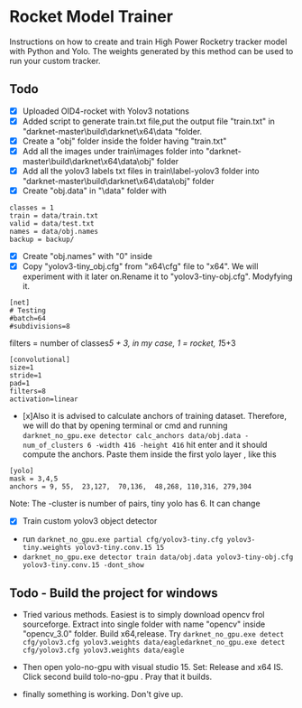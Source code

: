 # Rocket Model Trainer
 
 Instructions on how to create and train High Power Rocketry tracker model with Python and Yolo.
 The weights generated by this method can be used to run your custom tracker.


## Todo

- [x] Uploaded OID4-rocket with Yolov3 notations
- [x] Added script to generate train.txt file,put the output file "train.txt" in "darknet-master\build\darknet\x64\data "folder.
- [x] Create a "obj" folder inside the folder having "train.txt"
- [x] Add all the images under train\images folder into "darknet-master\build\darknet\x64\data\obj" folder
- [x] Add all the yolov3 labels  txt files in train\label-yolov3 folder into "darknet-master\build\darknet\x64\data\obj" folder
- [x] Create "obj.data" in "\data" folder with
```
classes = 1
train = data/train.txt
valid = data/test.txt
names = data/obj.names
backup = backup/
```
- [x] Create "obj.names" with "0" inside
- [x] Copy "yolov3-tiny_obj.cfg" from "x64\cfg" file to "x64". We will experiment with it later on.Rename it to "yolov3-tiny-obj.cfg". Modyfying it.
```
[net]
# Testing
#batch=64
#subdivisions=8
```
filters = number of classes*5 + 3, in my case, 1 = rocket, 1*5+3
```
[convolutional]
size=1
stride=1
pad=1
filters=8
activation=linear
```

- [x]Also it is advised to calculate anchors of training dataset. Therefore, we will do that by opening terminal or cmd and running `darknet_no_gpu.exe detector calc_anchors data/obj.data -num_of_clusters 6 -width 416 -height 416` hit enter and it should compute the anchors. Paste them inside the first yolo layer , like this
```
[yolo]
mask = 3,4,5
anchors = 9, 55,  23,127,  70,136,  48,268, 110,316, 279,304
```
Note: The -cluster is number of pairs, tiny yolo has 6. It can change


- [x] Train custom yolov3 object detector
 - run `darknet_no_gpu.exe partial cfg/yolov3-tiny.cfg yolov3-tiny.weights yolov3-tiny.conv.15 15 `
 - `darknet_no_gpu.exe detector train data/obj.data yolov3-tiny-obj.cfg yolov3-tiny.conv.15 -dont_show`


## Todo - Build the project for windows

- Tried various methods. Easiest is to simply download opencv frol sourceforge. Extract into single folder with name "opencv" inside "opencv_3.0" folder. Build x64,release. Try `darknet_no_gpu.exe detect cfg/yolov3.cfg yolov3.weights data/eagledarknet_no_gpu.exe detect cfg/yolov3.cfg yolov3.weights data/eagle`

- Then open yolo-no-gpu with visual studio 15. Set: Release and x64 IS. Click second build tolo-no-gpu . Pray that it builds.
- finally something is working. Don't give up.
